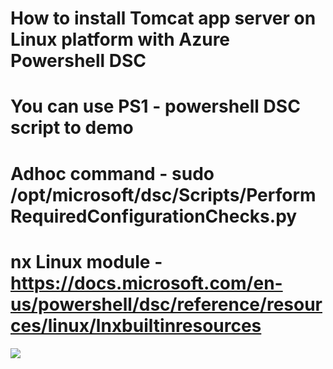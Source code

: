 # How to install Tomcat app server on Linux platform with Azure Powershell DSC

# You can use PS1 - powershell DSC script to demo
# Adhoc command - sudo /opt/microsoft/dsc/Scripts/PerformRequiredConfigurationChecks.py
# nx Linux module - https://docs.microsoft.com/en-us/powershell/dsc/reference/resources/linux/lnxbuiltinresources

[![](http://img.youtube.com/vi/OYQYqVLeMEQ/0.jpg)](http://www.youtube.com/watch?v=OYQYqVLeMEQ "")

